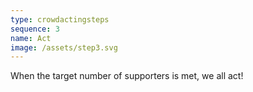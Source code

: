 ```yaml
---
type: crowdactingsteps
sequence: 3
name: Act
image: /assets/step3.svg
---
```

When the target number of supporters is met, we all act!

